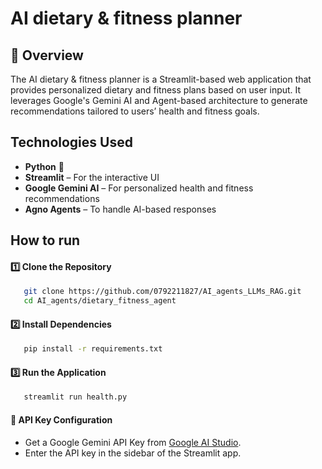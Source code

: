 # AI dietary & fitness planner 

## 📌 Overview

The AI dietary & fitness planner is a Streamlit-based web application that provides personalized dietary and fitness plans based on user input. It leverages Google's Gemini AI and Agent-based architecture to generate recommendations tailored to users’ health and fitness goals.

## Technologies Used
* **Python** 🐍
* **Streamlit** – For the interactive UI
* **Google Gemini AI** – For personalized health and fitness recommendations
* **Agno Agents** – To handle AI-based responses

## How to run 

#### 1️⃣ Clone the Repository
```bash
   git clone https://github.com/0792211827/AI_agents_LLMs_RAG.git
   cd AI_agents/dietary_fitness_agent
```
#### 2️⃣  Install Dependencies
```bash 
   pip install -r requirements.txt
``` 

#### 3️⃣ Run the Application
``` bash 
   streamlit run health.py
```

#### 🔑 API Key Configuration
* Get a Google Gemini API Key from [Google AI Studio](https://aistudio.google.com/apikey).
* Enter the API key in the sidebar of the Streamlit app.
